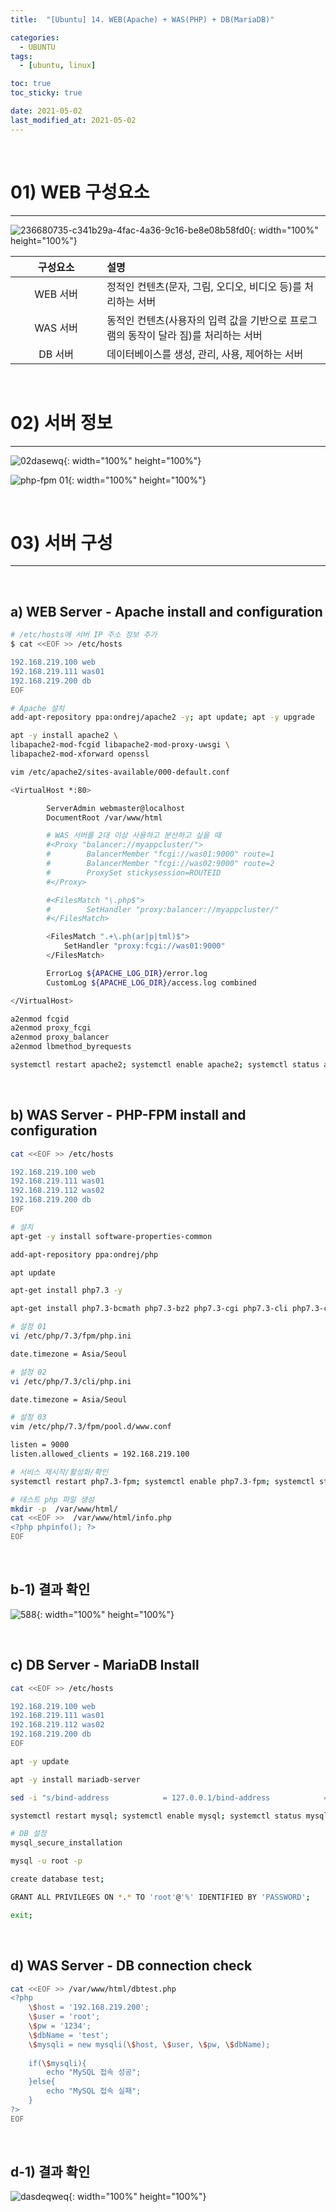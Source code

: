 ```yaml
---
title:  "[Ubuntu] 14. WEB(Apache) + WAS(PHP) + DB(MariaDB)" 

categories:
  - UBUNTU
tags:
  - [ubuntu, linux]

toc: true
toc_sticky: true

date: 2021-05-02
last_modified_at: 2021-05-02
---
```

<br>

# 01) WEB 구성요소
---

<style>
table {
    font-size: 12pt;
}
table th:first-of-type {
    width: 5%;
}
table th:nth-of-type(2) {
    width: 15%;
}
table th:nth-of-type(3) {
    width: 50%;
}
table th:nth-of-type(4) {
    width: 30%;
}
big {
    font-size: 15pt;
}
</style>

![236680735-c341b29a-4fac-4a36-9c16-be8e08b58fd0](https://github.com/revenge1005/kubernetes_build_ansible_playbook/assets/42735894/c142c910-a22b-4762-9a3e-679389679540){: width="100%" height="100%"}

|구성요소|설명|
|:---:|:---|
|WEB 서버|정적인 컨텐츠(문자, 그림, 오디오, 비디오 등)를 처리하는 서버|
|WAS 서버|동적인 컨텐츠(사용자의 입력 값을 기반으로 프로그램의 동작이 달라 짐)를 처리하는 서버|
|DB 서버|데이터베이스를 생성, 관리, 사용, 제어하는 서버|

<br>

# 02) 서버 정보
---

![02dasewq](https://user-images.githubusercontent.com/42735894/236681067-c4d9a874-0021-4362-a63d-9034ef8274cb.PNG){: width="100%" height="100%"}

![php-fpm 01](https://user-images.githubusercontent.com/42735894/148756011-f712330c-0f48-44b0-97fa-deea412219b1.PNG){: width="100%" height="100%"}

<br>

# 03) 서버 구성
---

<br>

## a) WEB Server - Apache install and configuration

```bash
# /etc/hosts에 서버 IP 주소 정보 추가
$ cat <<EOF >> /etc/hosts

192.168.219.100 web
192.168.219.111 was01
192.168.219.200 db
EOF
```

```bash
# Apache 설치
add-apt-repository ppa:ondrej/apache2 -y; apt update; apt -y upgrade

apt -y install apache2 \
libapache2-mod-fcgid libapache2-mod-proxy-uwsgi \
libapache2-mod-xforward openssl
```

```bash
vim /etc/apache2/sites-available/000-default.conf

<VirtualHost *:80>

        ServerAdmin webmaster@localhost
        DocumentRoot /var/www/html

        # WAS 서버를 2대 이상 사용하고 분산하고 싶을 때
        #<Proxy "balancer://myappcluster/">
        #        BalancerMember "fcgi://was01:9000" route=1
        #        BalancerMember "fcgi://was02:9000" route=2
        #        ProxySet stickysession=ROUTEID
        #</Proxy>

        #<FilesMatch "\.php$">
        #        SetHandler "proxy:balancer://myappcluster/"
        #</FilesMatch>

        <FilesMatch ".+\.ph(ar|p|tml)$">
		    SetHandler "proxy:fcgi://was01:9000"
        </FilesMatch>

        ErrorLog ${APACHE_LOG_DIR}/error.log
        CustomLog ${APACHE_LOG_DIR}/access.log combined

</VirtualHost>
```

```bash
a2enmod fcgid 
a2enmod proxy_fcgi
a2enmod proxy_balancer
a2enmod lbmethod_byrequests
```

```bash
systemctl restart apache2; systemctl enable apache2; systemctl status apache2
```

<br>

## b) WAS Server - PHP-FPM install and configuration

```bash
cat <<EOF >> /etc/hosts

192.168.219.100 web
192.168.219.111 was01
192.168.219.112 was02
192.168.219.200 db
EOF
```

```bash
# 설치
apt-get -y install software-properties-common 

add-apt-repository ppa:ondrej/php

apt update

apt-get install php7.3 -y

apt-get install php7.3-bcmath php7.3-bz2 php7.3-cgi php7.3-cli php7.3-common php7.3-curl php7.3-dba php7.3-dev php7.3-enchant php7.3-fpm php7.3-gd php7.3-gmp php7.3-imap php7.3-interbase php7.3-intl php7.3-json php7.3-ldap php7.3-mbstring php7.3-mysql php7.3-mysqlnd php7.3-odbc php7.3-opcache php7.3-pgsql php7.3-phpdbg php7.3-pspell php7.3-readline  php7.3-recode php7.3-snmp php7.3-soap php7.3-sqlite3 php7.3-sybase php7.3-tidy php7.3-xml php7.3-xmlrpc php7.3-zip  php7.3-xsl  -y
```

```bash
# 설정 01
vi /etc/php/7.3/fpm/php.ini

date.timezone = Asia/Seoul

# 설정 02
vi /etc/php/7.3/cli/php.ini

date.timezone = Asia/Seoul

# 설정 03
vim /etc/php/7.3/fpm/pool.d/www.conf

listen = 9000
listen.allowed_clients = 192.168.219.100
```

```bash
# 서비스 재시작/활성화/확인
systemctl restart php7.3-fpm; systemctl enable php7.3-fpm; systemctl status php7.3-fpm
```

```bash
# 테스트 php 파일 생성
mkdir -p  /var/www/html/
cat <<EOF >>  /var/www/html/info.php
<?php phpinfo(); ?>
EOF
```

<br>

## b-1) 결과 확인

![588](https://github.com/revenge1005/WEB-Server-3-Tier-Architecture/assets/42735894/02c220ec-4f84-4227-85d8-de155257b223){: width="100%" height="100%"}

<br>

## c) DB Server - MariaDB Install

```bash
cat <<EOF >> /etc/hosts

192.168.219.100 web
192.168.219.111 was01
192.168.219.112 was02
192.168.219.200 db
EOF
```

```bash
apt -y update

apt -y install mariadb-server
```

```bash
sed -i "s/bind-address            = 127.0.0.1/bind-address            = 0.0.0.0/g" /etc/mysql/mariadb.conf.d/50-server.cnf

systemctl restart mysql; systemctl enable mysql; systemctl status mysql
```

```bash
# DB 설정
mysql_secure_installation
```

```bash
mysql -u root -p

create database test;

GRANT ALL PRIVILEGES ON *.* TO 'root'@'%' IDENTIFIED BY 'PASSWORD';

exit;
```

<br>

## d) WAS Server - DB connection check

```bash
cat <<EOF >> /var/www/html/dbtest.php
<?php
    \$host = '192.168.219.200';
    \$user = 'root';
    \$pw = '1234';
    \$dbName = 'test';
    \$mysqli = new mysqli(\$host, \$user, \$pw, \$dbName);
 
    if(\$mysqli){
        echo "MySQL 접속 성공";
    }else{
        echo "MySQL 접속 실패";
    }
?>
EOF
```

<br>

## d-1) 결과 확인

![dasdeqweq](https://github.com/revenge1005/WEB-Server-3-Tier-Architecture/assets/42735894/7d5b90f6-e556-424a-befa-b30a2fa986f2){: width="100%" height="100%"}

